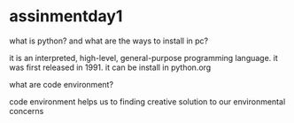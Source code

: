 # assinmentday1

what is  python? and what are the ways to install in pc?

it is an interpreted, high-level, general-purpose programming language. it was first released in 1991.
it can be install in python.org

what are code environment?

code environment helps us to finding creative solution to our environmental concerns
